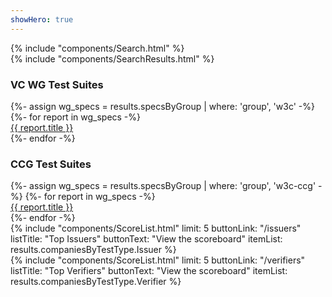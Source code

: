 ```yaml
---
showHero: true
---
```

<div class="ui one column stackable grid">
  <div class="column">
    {% include "components/Search.html" %}
  </div>
</div>

<div
  v-scope
  v-show="store.searchResults.length"
  class="ui one column stackable grid"
>
  <div class="column">
    {% include "components/SearchResults.html" %}
  </div>
</div>
<!---
<div class="ui two column stackable grid">
{% for items in homePage.blockList %}
  <div class="column">
    {%
      include "components/BlockList.html"
        listTitle: items.listTitle
        itemList: items.listItems
        buttonText: items.buttonText
    %}
  </div>
{% endfor %}
</div>
--->

<div class="ui two column stackable grid">
  <div class="column">
    <div class="ui segment">
      <h3 class="ui title">
        VC WG Test Suites
      </h3>
      <div class="ui bulleted list">
        {%- assign wg_specs = results.specsByGroup | where: 'group', 'w3c' -%}
        {%- for report in wg_specs -%}
        <div class="item">
          <a href="/reports/{{ report.shortName | slugify }}">
            {{ report.title }}
          </a>
        </div>
        {%- endfor -%}
      </div>
    </div>
  </div>
  <div class="column">
    <div class="ui segment">
      <h3 class="ui title">
        CCG Test Suites
      </h3>
      <div class="ui bulleted list">
        {%- assign wg_specs = results.specsByGroup | where: 'group', 'w3c-ccg' -%}
        {%- for report in wg_specs -%}
        <div class="item">
          <a href="/reports/{{ report.shortName | slugify }}">
            {{ report.title }}
          </a>
        </div>
        {%- endfor -%}
      </div>
    </div>
  </div>
  <div class="column">
    {%
      include "components/ScoreList.html"
        limit: 5
        buttonLink: "/issuers"
        listTitle: "Top Issuers"
        buttonText: "View the scoreboard"
        itemList: results.companiesByTestType.Issuer
    %}
  </div>
  <div class="column">
    {%
      include "components/ScoreList.html"
        limit: 5
        buttonLink: "/verifiers"
        listTitle: "Top Verifiers"
        buttonText: "View the scoreboard"
        itemList: results.companiesByTestType.Verifier
    %}
  </div>
</div>

<!--
<div class="ui one column stackable grid">
  <div class="column">
    {% include "components/TestSuiteList.html" %}
  </div>
</div>
-->
